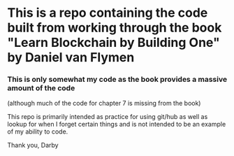 # This is a repo containing the code built from working through the book "Learn Blockchain by Building One" by Daniel van Flymen

### This is only somewhat my code as the book provides a massive amount of the code
(although much of the code for chapter 7 is missing from the book)

This repo is primarily intended as practice for using git/hub as well as lookup for when I forget certain things and is not intended to be an example of my ability to code.

Thank you, Darby